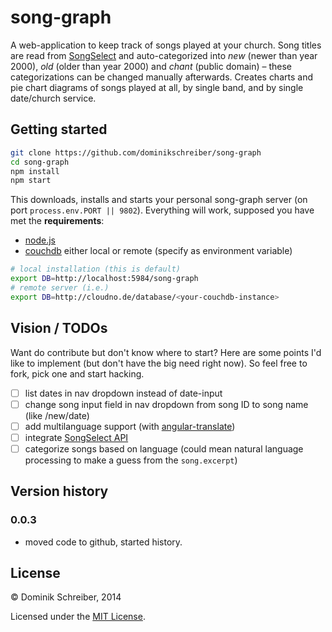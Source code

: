 song-graph
==========

A web-application to keep track of songs played at your church. Song titles are read from [SongSelect](http://songselect.com) and auto-categorized into *new* (newer than year 2000), *old* (older than year 2000) and *chant* (public domain) &ndash; these categorizations can be changed manually afterwards. Creates charts and pie chart diagrams of songs played at all, by single band, and by single date/church service.

Getting started
---------------

```bash
git clone https://github.com/dominikschreiber/song-graph
cd song-graph
npm install
npm start
```

This downloads, installs and starts your personal song-graph server (on port `process.env.PORT || 9802`). Everything will work, supposed you have met the **requirements**:

- [node.js](http://nodejs.org/)
- [couchdb](http://couchdb.apache.org/) either local or remote (specify as environment variable)
```bash
# local installation (this is default)
export DB=http://localhost:5984/song-graph
# remote server (i.e.)
export DB=http://cloudno.de/database/<your-couchdb-instance>
```

Vision / TODOs
--------------

Want do contribute but don't know where to start? Here are some points I'd like to implement (but don't have the big need right now). So feel free to fork, pick one and start hacking.

- [ ] list dates in nav dropdown instead of date-input
- [ ] change song input field in nav dropdown from song ID to song name (like /new/date)
- [ ] add multilanguage support (with [angular-translate](https://github.com/PascalPrecht/angular-translate/))
- [ ] integrate [SongSelect API]()
- [ ] categorize songs based on language (could mean natural language processing to make a guess from the `song.excerpt`)

Version history
---------------

### 0.0.3
- moved code to github, started history.


License
-------
&copy; Dominik Schreiber, 2014

Licensed under the [MIT License](./LICENSE).
